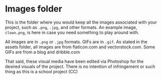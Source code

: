 # Images folder

This is the folder where you would keep all the images associated with your project, such as `.png`, `.jpg`, and other formats. An example image, `clown.png`, is here in case you need something to play around with.

All images are in `.png` or `.jpg` formats. GIFs are in `.gif`. As stated in the assets folder, all images are from flaticon.com and vectorstock.com. Some GIFs are from a blog and dribble.com

That said, these visual media have been edited via Photoshop for the desired visuals of the project. There is no intention of infringement or such thing as this is a school project (CC)
